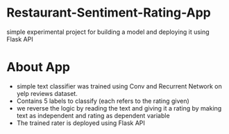 # Restaurant-Sentiment-Rating-App
simple experimental project for building a model and deploying it using Flask API

# About App

- simple text classifier was trained using Conv and Recurrent Network on yelp reviews dataset.
- Contains 5 labels to classify (each refers to the rating given)
- we reverse the logic by reading the text and giving it a rating by making text as independent and rating as dependent   variable 
-  The trained rater is deployed using Flask API
